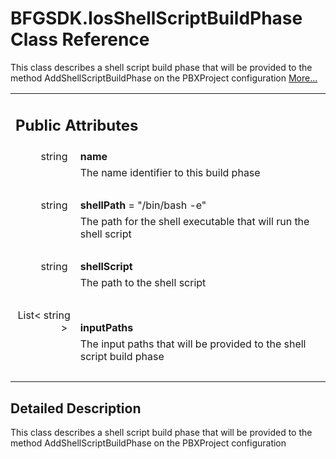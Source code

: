 # BFGSDK.IosShellScriptBuildPhase Class Reference

<div class="contents"><p>This class describes a shell script build phase that will be provided to the method AddShellScriptBuildPhase on the PBXProject configuration    <a href="class_b_f_g_s_d_k_1_1_ios_shell_script_build_phase.html#details">More...</a></p><table class="memberdecls"><tr class="heading"><td colspan="2"><h2 class="groupheader"><a id="pub-attribs" name="pub-attribs"></a> Public Attributes</h2></td></tr><tr class="memitem:a74185aa708d16519bd7aafc524b5c6bc"><td class="memItemLeft" align="right" valign="top"><a id="a74185aa708d16519bd7aafc524b5c6bc" name="a74185aa708d16519bd7aafc524b5c6bc"></a> string&#160;</td><td class="memItemRight" valign="bottom"><b>name</b></td></tr><tr class="memdesc:a74185aa708d16519bd7aafc524b5c6bc"><td class="mdescLeft">&#160;</td><td class="mdescRight">The name identifier to this build phase <br /></td></tr><tr class="separator:a74185aa708d16519bd7aafc524b5c6bc"><td class="memSeparator" colspan="2">&#160;</td></tr><tr class="memitem:a90e2c93b9a527f4a70ecfe9f4c1b4963"><td class="memItemLeft" align="right" valign="top"><a id="a90e2c93b9a527f4a70ecfe9f4c1b4963" name="a90e2c93b9a527f4a70ecfe9f4c1b4963"></a> string&#160;</td><td class="memItemRight" valign="bottom"><b>shellPath</b> = &quot;/bin/bash -e&quot;</td></tr><tr class="memdesc:a90e2c93b9a527f4a70ecfe9f4c1b4963"><td class="mdescLeft">&#160;</td><td class="mdescRight">The path for the shell executable that will run the shell script <br /></td></tr><tr class="separator:a90e2c93b9a527f4a70ecfe9f4c1b4963"><td class="memSeparator" colspan="2">&#160;</td></tr><tr class="memitem:ad2b82e85f561c0d5ebff2952b0d097d5"><td class="memItemLeft" align="right" valign="top"><a id="ad2b82e85f561c0d5ebff2952b0d097d5" name="ad2b82e85f561c0d5ebff2952b0d097d5"></a> string&#160;</td><td class="memItemRight" valign="bottom"><b>shellScript</b></td></tr><tr class="memdesc:ad2b82e85f561c0d5ebff2952b0d097d5"><td class="mdescLeft">&#160;</td><td class="mdescRight">The path to the shell script <br /></td></tr><tr class="separator:ad2b82e85f561c0d5ebff2952b0d097d5"><td class="memSeparator" colspan="2">&#160;</td></tr><tr class="memitem:a3c2f3a6705c193066bf27ef0874a116f"><td class="memItemLeft" align="right" valign="top"><a id="a3c2f3a6705c193066bf27ef0874a116f" name="a3c2f3a6705c193066bf27ef0874a116f"></a> List&lt; string &gt;&#160;</td><td class="memItemRight" valign="bottom"><b>inputPaths</b></td></tr><tr class="memdesc:a3c2f3a6705c193066bf27ef0874a116f"><td class="mdescLeft">&#160;</td><td class="mdescRight">The input paths that will be provided to the shell script build phase <br /></td></tr><tr class="separator:a3c2f3a6705c193066bf27ef0874a116f"><td class="memSeparator" colspan="2">&#160;</td></tr></table><a name="details" id="details"></a><h2 class="groupheader">Detailed Description</h2><div class="textblock"><p >This class describes a shell script build phase that will be provided to the method AddShellScriptBuildPhase on the PBXProject configuration </p></div></div> 
